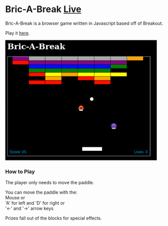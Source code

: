 # Bric-A-Break [Live](https://victoracechen.github.io/Bric-A-Break/)

  Bric-A-Break is a browser game written in Javascript based off of Breakout.

Play it [here](https://victoracechen.github.io/Bric-A-Break/).

![Screenshot](game_sample.png)

### How to Play

The player only needs to move the paddle.

You can move the paddle with the:<br />
Mouse or<br />
'A' for left and 'D' for right or<br />
'←' and '→' arrow keys

Prizes fall out of the blocks for special effects.
